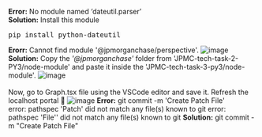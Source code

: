 <b>Error:</b> No module named ‘dateutil.parser’ </br>
<b>Solution:</b> Install this module
<pre>
pip install python-dateutil
</pre>
<b>Erorr:</b> Cannot find module '@jpmorganchase/perspective'.
![image](https://user-images.githubusercontent.com/89456649/166144619-87aeb6ee-661f-452a-8fee-07e0e56b41a1.png)
<b>Solution:</b> Copy the <i>'@jpmorganchase'</i> folder from 'JPMC-tech-task-2-PY3/node-module' and paste it inside the 'JPMC-tech-task-3-py3/node-module'. 
![image](https://user-images.githubusercontent.com/89456649/166144854-a1e52730-7330-491b-be48-f907b73e35c6.png)
<br></br>
Now, go to Graph.tsx file using the VSCode editor and save it. Refresh the localhost portal :tada:
![image](https://user-images.githubusercontent.com/89456649/166145067-38d3659f-34a4-422c-b5c4-adb37c91357b.png)
<b>Error:</b> git commit -m 'Create Patch File' </br>
error: pathspec 'Patch' did not match any file(s) known to git
error: pathspec 'File'' did not match any file(s) known to git
<b>Solution:</b> git commit -m "Create Patch File"
